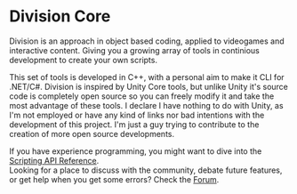 # Division Core
Division is an approach in object based coding, applied to videogames and interactive content. Giving you a growing array of tools in continious development to create your own scripts.

This set of tools is developed in C++, with a personal aim to make it CLI for .NET/C#.
Division is inspired by Unity Core tools, but unlike Unity it's source code is completely open source so you can freely modify it and take the most advantage of these tools. I declare I have nothing to do with Unity, as I'm not employed or have any kind of links nor bad intentions with the development of this project. I'm just a guy trying to contribute to the creation of more open source developments.

If you have experience programming, you might want to dive into the [Scripting API Reference](https://github.com/Papishushi/DivisionCore/wiki/).  
Looking for a place to discuss with the community, debate future features, or get help when you get some errors? Check the [Forum](https://github.com/Papishushi/DivisionCore/discussions).
